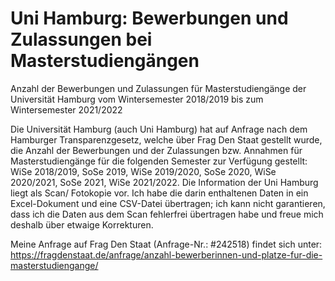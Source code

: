 # Uni Hamburg: Bewerbungen und Zulassungen bei Masterstudiengängen
Anzahl der Bewerbungen und Zulassungen für Masterstudiengänge der Universität Hamburg vom Wintersemester 2018/2019 bis zum Wintersemester 2021/2022

Die Universität Hamburg (auch Uni Hamburg) hat auf Anfrage nach dem Hamburger Transparenzgesetz, welche über Frag Den Staat gestellt wurde, die Anzahl der Bewerbungen und der Zulassungen bzw. Annahmen für Masterstudiengänge für die folgenden Semester zur Verfügung gestellt: WiSe 2018/2019, SoSe 2019, WiSe 2019/2020, SoSe 2020, WiSe 2020/2021, SoSe 2021, WiSe 2021/2022. Die Information der Uni Hamburg liegt als Scan/ Fotokopie vor. Ich habe die darin enthaltenen Daten in ein Excel-Dokument und eine CSV-Datei übertragen; ich kann nicht garantieren, dass ich die Daten aus dem Scan fehlerfrei übertragen habe und freue mich deshalb über etwaige Korrekturen.

Meine Anfrage auf Frag Den Staat (Anfrage-Nr.: #242518) findet sich unter: https://fragdenstaat.de/anfrage/anzahl-bewerberinnen-und-platze-fur-die-masterstudiengange/

